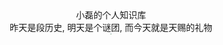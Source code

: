 <center>
小磊的个人知识库
</center>

<center>
昨天是段历史,
明天是个谜团,
而今天就是天赐的礼物
</center>

<center>
<img src="https://cdn.jsdelivr.net/gh/hehuan2023/pic/typora/rabbit.png" style="zoom:13%;" /></center>

